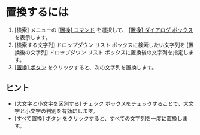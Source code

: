 # 置換するには

1. \[検索\] メニューの [\[置換\] コマンド](../../cmd/search/edit_replace) を選択して、 [\[置換\] ダイアログ ボックス](../../dlg/replace/index) を表示します。
2. \[検索する文字列\] ドロップダウン リスト ボックスに検索したい文字列を
\[置換後の文字列\] ドロップダウン リスト ボックスに置換後の文字列を指定します。
3. [\[置換\] ボタン](../../dlg/replace/index) をクリックすると、次の文字列を置換します。

## ヒント

- \[大文字と小文字を区別する\] チェック ボックスをチェックすることで、大文字と小文字の判別を有効にします。
- [\[すべて置換\] ボタン](../../dlg/replace/index) をクリックすると、すべての文字列を一度に置換します。

